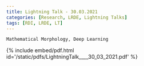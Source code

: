 ```yaml
---
title: Lightning Talk - 30.03.2021
categories: [Research, LRDE, Lightning Talks]
tags: [RDI, LRDE, LT]
---
```


```
Mathematical Morphology, Deep Learning
```

{% include embed/pdf.html id='/static/pdfs/LightningTalk____30_03_2021.pdf' %}
